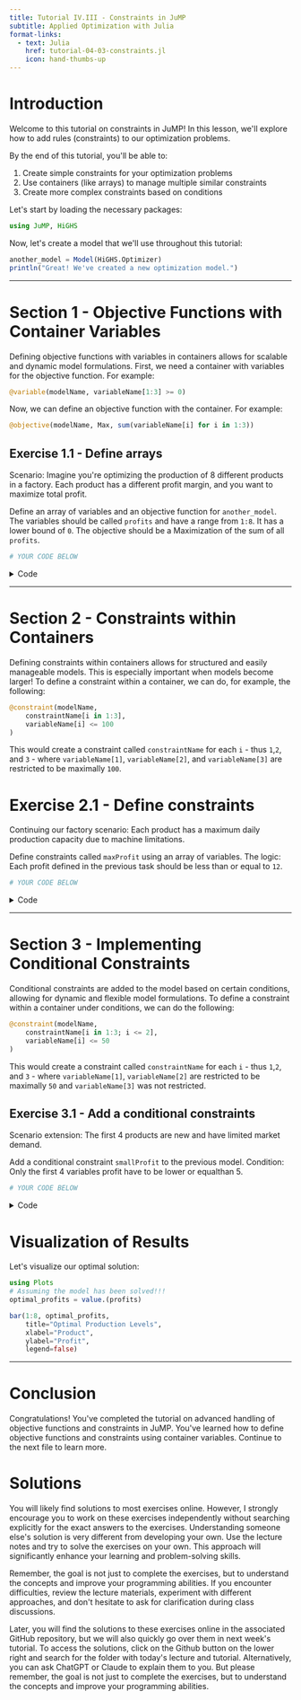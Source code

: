 ```yaml
---
title: Tutorial IV.III - Constraints in JuMP
subtitle: Applied Optimization with Julia
format-links:
  - text: Julia
    href: tutorial-04-03-constraints.jl
    icon: hand-thumbs-up
---
```



# Introduction

Welcome to this tutorial on constraints in JuMP! In this lesson, we'll explore how to add rules (constraints) to our optimization problems.

By the end of this tutorial, you'll be able to:
1. Create simple constraints for your optimization problems
2. Use containers (like arrays) to manage multiple similar constraints
3. Create more complex constraints based on conditions

Let's start by loading the necessary packages:

``` julia
using JuMP, HiGHS
```

Now, let's create a model that we'll use throughout this tutorial:

``` julia
another_model = Model(HiGHS.Optimizer)
println("Great! We've created a new optimization model.")
```

------------------------------------------------------------------------

# Section 1 - Objective Functions with Container Variables

Defining objective functions with variables in containers allows for scalable and dynamic model formulations. First, we need a container with variables for the objective function. For example:

``` julia
@variable(modelName, variableName[1:3] >= 0)
```

Now, we can define an objective function with the container. For example:

``` julia
@objective(modelName, Max, sum(variableName[i] for i in 1:3))
```

## Exercise 1.1 - Define arrays

Scenario: Imagine you're optimizing the production of 8 different products in a factory. Each product has a different profit margin, and you want to maximize total profit.

Define an array of variables and an objective function for `another_model`. The variables should be called `profits` and have a range from `1:8`. It has a lower bound of `0`. The objective should be a Maximization of the sum of all `profits`.

``` julia
# YOUR CODE BELOW
```

<details class="code-fold">
<summary>Code</summary>

``` julia
# Test your answer
@assert length(profits) == 8 && all(lower_bound(profits[i]) == 0 for i in 1:8)
@assert typeof(objective_function(another_model)) == AffExpr
println("Objective function with container variables defined successfully!")
```

</details>

------------------------------------------------------------------------

# Section 2 - Constraints within Containers

Defining constraints within containers allows for structured and easily manageable models. This is especially important when models become larger! To define a constraint within a container, we can do, for example, the following:

``` julia
@constraint(modelName,
    constraintName[i in 1:3],
    variableName[i] <= 100
)
```

This would create a constraint called `constraintName` for each `i` - thus `1`,`2`, and `3` - where `variableName[1]`, `variableName[2]`, and `variableName[3]` are restricted to be maximally `100`.

# Exercise 2.1 - Define constraints

Continuing our factory scenario: Each product has a maximum daily production capacity due to machine limitations.

Define constraints called `maxProfit` using an array of variables. The logic: Each profit defined in the previous task should be less than or equal to `12`.

``` julia
# YOUR CODE BELOW
```

<details class="code-fold">
<summary>Code</summary>

``` julia
# Test your answer
@assert all(is_valid(another_model, maxProfit[i]) for i in 1:8)
println("Constraints within containers defined successfully!")
```

</details>

------------------------------------------------------------------------

# Section 3 - Implementing Conditional Constraints

Conditional constraints are added to the model based on certain conditions, allowing for dynamic and flexible model formulations. To define a constraint within a container under conditions, we can do the following:

``` julia
@constraint(modelName,
    constraintName[i in 1:3; i <= 2],
    variableName[i] <= 50
)
```

This would create a constraint called `constraintName` for each `i` - thus `1`,`2`, and `3` - where `variableName[1]`, `variableName[2]` are restricted to be maximally `50` and `variableName[3]` was not restricted.

## Exercise 3.1 - Add a conditional constraints

Scenario extension: The first 4 products are new and have limited market demand.

Add a conditional constraint `smallProfit` to the previous model. Condition: Only the first 4 variables profit have to be lower or equalthan 5.

``` julia
# YOUR CODE BELOW
```

<details class="code-fold">
<summary>Code</summary>

``` julia
# Test your answer
@assert all(is_valid(another_model, smallProfit[i]) for i in 1:4)
println("Conditional constraint implemented successfully!")
println("Checking successful implementation.")
optimize!(another_model)
status = termination_status(another_model)
@assert status == MOI.OPTIMAL "Sorry, something didn't work out as the model status is $status"
@assert objective_value(another_model) ≈ 68 atol=1e-4 "Although you have an optimal solution,
    the should be 68 not $(objective_value(another_model)). Is the model correct?"
println("Model components validated successfully!")
```

</details>

# Visualization of Results

Let's visualize our optimal solution:

``` julia
using Plots
# Assuming the model has been solved!!!
optimal_profits = value.(profits)

bar(1:8, optimal_profits,
    title="Optimal Production Levels",
    xlabel="Product",
    ylabel="Profit",
    legend=false)
```

------------------------------------------------------------------------

# Conclusion

Congratulations! You've completed the tutorial on advanced handling of objective functions and constraints in JuMP. You've learned how to define objective functions and constraints using container variables. Continue to the next file to learn more.

# Solutions

You will likely find solutions to most exercises online. However, I strongly encourage you to work on these exercises independently without searching explicitly for the exact answers to the exercises. Understanding someone else's solution is very different from developing your own. Use the lecture notes and try to solve the exercises on your own. This approach will significantly enhance your learning and problem-solving skills.

Remember, the goal is not just to complete the exercises, but to understand the concepts and improve your programming abilities. If you encounter difficulties, review the lecture materials, experiment with different approaches, and don't hesitate to ask for clarification during class discussions.

Later, you will find the solutions to these exercises online in the associated GitHub repository, but we will also quickly go over them in next week's tutorial. To access the solutions, click on the Github button on the lower right and search for the folder with today's lecture and tutorial. Alternatively, you can ask ChatGPT or Claude to explain them to you. But please remember, the goal is not just to complete the exercises, but to understand the concepts and improve your programming abilities.
